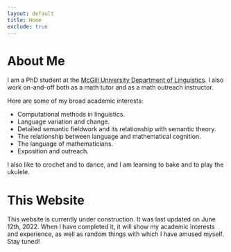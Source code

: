 ```yaml
---
layout: default
title: Home
exclude: true
---
```


# About Me

I am a PhD student at the [McGill University Department of Linguistics](https://www.mcgill.ca/linguistics/). I also work on-and-off both as a math tutor and as a math outreach instructor.

Here are some of my broad academic interests:

- Computational methods in linguistics.
- Language variation and change.
- Detailed semantic fieldwork and its relationship with semantic theory.
- The relationship between language and mathematical cognition.
- The language of mathematicians.
- Exposition and outreach.

I also like to crochet and to dance, and I am learning to bake and to play the ukulele.

# This Website

This website is currently under construction. It was last updated on June 12th, 2022. When I have completed it, it will show my academic interests and experience, as well as random things with which I have amused myself. Stay tuned!
